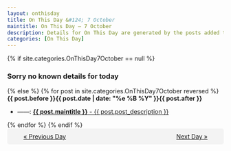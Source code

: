 ```yaml
---
layout: onthisday
title: On This Day &#124; 7 October
maintitle: On This Day — 7 October
description: Details for On This Day are generated by the posts added to the website so the content is subject to changes/updates over time.
categories: [On This Day]
---
```


{% if site.categories.OnThisDay7October == null %}
<h3>Sorry no known details for today</h3>
{% else %}
{% for post in site.categories.OnThisDay7October reversed %}
<strong>{{ post.before }}{{ post.date | date: "%e %B %Y" }}{{ post.after }}</strong>
<ul>
<li> ——: <a class="{{ post.class }}" href="{{ post.url }}"><strong>{{ post.maintitle }}</strong> - {{ post.post_description }}</a></li>
</ul>
{% endfor %}
{% endif %}
<br />
<div style="background-color: #f3f3f3; padding: 10px; border-radius: 5px; text-align: center; display: flex; justify-content: space-evenly;">
<a href="/onthisday/10/10-06">« Previous Day</a>
<span style="visibility:hidden;">[ Visit Leap Year February 29 ]</span>
<a href="/onthisday/10/10-08">Next Day »</a>
</div>
